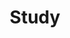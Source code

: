 ---
title: Study
layout: collection
permalink: /study/
collection: study
entries_layout: grid
classes: wide
---